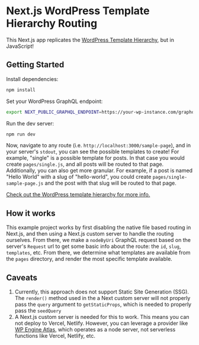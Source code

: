 # Next.js WordPress Template Hierarchy Routing

This Next.js app replicates the [WordPress Template Hierarchy](https://developer.wordpress.org/themes/basics/template-hierarchy/#visual-overview), but in JavaScript!

## Getting Started

Install dependencies:

```bash
npm install
```

Set your WordPress GraphQL endpoint:

```bash
export NEXT_PUBLIC_GRAPHQL_ENDPOINT=https://your-wp-instance.com/graphql
```

Run the dev server:

```bash
npm run dev
```

Now, navigate to any route (i.e. `http://localhost:3000/sample-page`), and in your server's `stdout`, you can see the possible templates to create! For example, "single" is a possible template for posts. In that case you would create `pages/single.js`, and all posts will be routed to that page. Additionally, you can also get more granular. For example, if a post is named "Hello World" with a slug of "hello-world", you could create `pages/single-sample-page.js` and the post with that slug will be routed to that page.

[Check out the WordPress template hierarchy for more info.](https://developer.wordpress.org/themes/basics/template-hierarchy/#visual-overview)

## How it works

This example project works by first disabling the native file based routing in Next.js, and then using a Next.js custom server to handle the routing ourselves. From there, we make a `nodeByUri` GraphQL request based on the server's `Request` url to get some basic info about the route: the `id`, `slug`, `templates`, etc. From there, we determine what templates are available from the `pages` directory, and render the most specific template available.

## Caveats

1. Currently, this approach does not support Static Site Generation (SSG). The `render()` method used in the a Next custom server will not properly pass the `query` argument to `getStaticProps`, which is needed to properly pass the `seedQuery`
2. A Next.js custom server is needed for this to work. This means you can not deploy to Vercel, Netlify. However, you can leverage a provider like [WP Engine Atlas](https://wpengine.com/atlas), which operates as a node server, not serverless functions like Vercel, Netlify, etc.
